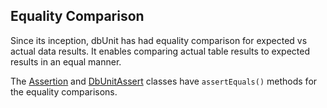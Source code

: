 ## Equality Comparison

Since its inception, dbUnit has had equality comparison for expected vs actual data results. 
It enables comparing actual table results to expected results in an equal manner.

The [Assertion]() and [DbUnitAssert]() classes have `assertEquals()` methods for the equality comparisons.
